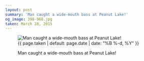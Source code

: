 ```yaml
---
layout: post
summary: 'Man caught a wide-mouth bass at Peanut Lake!'
og_image: 398-968.jpg
taken: March 28, 2015
---
```


<figure class="post" data-src="{{ site.assets_url }}/{{ page.og_image }}">
<img alt="Man caught a wide-mouth bass at Peanut Lake!" sizes="(min-width: 700px) 50vw, calc(100vw - 2rem)" src="{{ site.assets_url }}/398-484.jpg" srcset="{{ site.assets_url }}/398-968.jpg 968w, {{ site.assets_url }}/398-726.jpg 726w, {{ site.assets_url }}/398-484.jpg 484w, {{ site.assets_url }}/398-242.jpg 242w"/>
<figcaption>
<time>{{ page.taken | default: page.date | date: "%B %-d, %Y" }}</time>
<p>Man caught a wide-mouth bass at Peanut Lake!</p>
</figcaption>
</figure>
